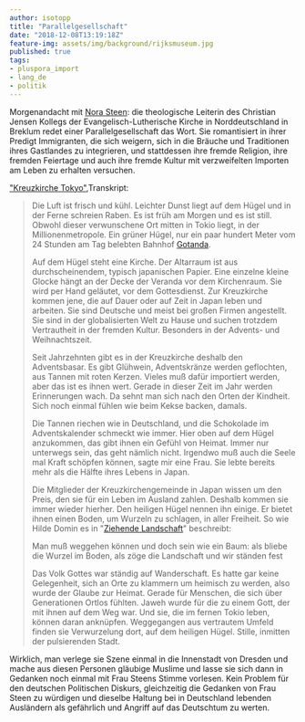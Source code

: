 ```yaml
---
author: isotopp
title: "Parallelgesellschaft"
date: "2018-12-08T13:19:18Z"
feature-img: assets/img/background/rijksmuseum.jpg
published: true
tags:
- pluspora_import
- lang_de
- politik
---
```


Morgenandacht mit [Nora Steen](https://de.wikipedia.org/wiki/Nora_Steen):
die theologische Leiterin des Christian Jensen Kollegs der Evangelisch-Lutherische Kirche in Norddeutschland in Breklum redet einer Parallelgesellschaft das Wort.
Sie romantisiert in ihrer Predigt Immigranten, die sich weigern, sich in die Bräuche und Traditionen ihres Gastlandes zu integrieren, und stattdessen ihre fremde Religion, ihre fremden Feiertage und auch ihre fremde Kultur mit verzweifelten Importen am Leben zu erhalten versuchen.

["Kreuzkirche Tokyo"](https://www.ndr.de/ndrkultur/Kreuzkirche-Tokyo,audio461818.html),Transkript:

> Die Luft ist frisch und kühl. Leichter Dunst liegt auf dem Hügel und in der Ferne schreien Raben.
> Es ist früh am Morgen und es ist still.
> Obwohl dieser verwunschene Ort mitten in Tokio liegt, in der Millionenmetropole.
> Ein grüner Hügel, nur ein paar hundert Meter vom 24 Stunden am Tag belebten Bahnhof [Gotanda](https://de.wikipedia.org/wiki/Bahnhof_Gotanda). 
>
> Auf dem Hügel steht eine Kirche. 
> Der Altarraum ist aus durchscheinendem, typisch japanischen Papier.
> Eine einzelne kleine Glocke hängt an der Decke der Veranda vor dem Kirchenraum.
> Sie wird per Hand geläutet, vor dem Gottesdienst. 
> Zur Kreuzkirche kommen jene, die auf Dauer oder auf Zeit in Japan leben und arbeiten. 
> Sie sind Deutsche und meist bei großen Firmen angestellt.
> Sie sind in der globalisierten Welt zu Hause und suchen trotzdem Vertrautheit in der fremden Kultur. 
> Besonders in der Advents- und Weihnachtszeit. 
>
> Seit Jahrzehnten gibt es in der Kreuzkirche deshalb den Adventsbasar.
> Es gibt Glühwein, Adventskränze werden geflochten, aus Tannen mit roten Kerzen. 
> Vieles muß dafür importiert werden, aber das ist es ihnen wert. 
> Gerade in dieser Zeit im Jahr werden Erinnerungen wach.
> Da sehnt man sich nach den Orten der Kindheit.
> Sich noch einmal fühlen wie beim Kekse backen, damals.
>
> Die Tannen riechen wie in Deutschland, und die Schokolade im Adventskalender schmeckt wie immer.
> Hier oben auf dem Hügel anzukommen, das gibt ihnen ein Gefühl von Heimat.
> Immer nur unterwegs sein, das geht nämlich nicht.
> Irgendwo muß auch die Seele mal Kraft schöpfen können, sagte mir eine Frau.
> Sie lebte bereits mehr als die Hälfte ihres Lebens in Japan.
>
> Die Mitglieder der Kreuzkirchengemeinde in Japan wissen um den Preis, den sie für ein Leben im Ausland zahlen.
> Deshalb kommen sie immer wieder hierher.
> Den heiligen Hügel nennen ihn einige.
> Er bietet ihnen einen Boden, um Wurzeln zu schlagen, in aller Freiheit.
> So wie Hilde Domin es in "[Ziehende Landschaft](http://anthologie.de/012.htm)" beschreibt: 
>
> Man muß weggehen können
> und doch sein wie ein Baum:
> als bliebe die Wurzel im Boden,
> als zöge die Landschaft und wir ständen fest
>
> Das Volk Gottes war ständig auf Wanderschaft.
> Es hatte gar keine Gelegenheit, sich an Orte zu klammern um heimisch zu werden, also wurde der Glaube zur Heimat. 
> Gerade für Menschen, die sich über Generationen Ortlos fühlten.
> Jaweh wurde für die zu einem Gott, der mit ihnen auf dem Weg war.
> Und sie, die im fernen Tokio leben, können daran anknüpfen.
> Weggegangen aus vertrautem Umfeld finden sie Verwurzelung dort, auf dem heiligen Hügel. Stille, inmitten der pulsierenden Stadt. 

Wirklich, man verlege sie Szene einmal in die Innenstadt von Dresden und mache aus diesen Personen gläubige Muslime und lasse sie sich dann in Gedanken noch einmal mit Frau Steens Stimme vorlesen.
Kein Problem für den deutschen Politischen Diskurs, gleichzeitig die Gedanken von Frau Steen zu würdigen und dieselbe Haltung bei in Deutschland lebenden Ausländern als gefährlich und Angriff auf das Deutschtum zu werten.
